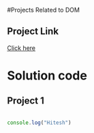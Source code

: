 #Projects Related to DOM

## Project Link

[Click here](https://stackblitz.com/edit/dom-project-chaiaurcode?file=index.html)

# Solution code

## Project 1

``` javascript

console.log("Hitesh")
```